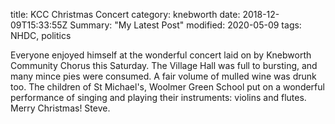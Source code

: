 title: KCC Christmas Concert
category: knebworth
date: 2018-12-09T15:33:55Z
Summary: "My Latest Post"
modified: 2020-05-09
tags: NHDC, politics


Everyone enjoyed himself at the wonderful concert laid on by Knebworth Community Chorus this Saturday. The Village Hall was full to bursting, and many mince pies were consumed. A fair volume of mulled wine was drunk too.
The children of St Michael's,  Woolmer Green School put on a wonderful performance of singing and playing their instruments: violins and flutes.
Merry Christmas!
Steve.  
